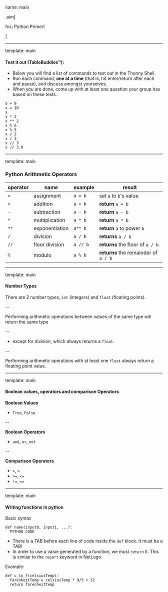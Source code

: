 name: main

.aim[<div>
  fcs: Python Primer!
  </div>]

---
template: main

#### Test it out (TableBuddies™):
- Below you will find a list of commands to test out in the Thonny Shell.
- Run each command, **one at a time** (that is, hit enter/return after each and pause), and discuss amongst yourselves.
- When you are done, come up with at least one question your group has based on these tests.

```
5 + 9
x = 10
x
x * 2
x ** 2
x % 6
x % 5
x / 2
x / 3
x // 3
x // 3.0
```

---
template: main

### Python Arithmetic Operators
operator | name | example | result
---      | ---  | ---     | ---
`=`      | assignment  |  `a = b`  | set `a` to `b`'s value
`+`  | addition  | `a + b`  | **return** `a + b`
`-`  | subtraction  | `a - b`  | **return** `a - b`
`*`  | multiplication  | `a * b`  | **return** `a * b`
`**`  | exponentiation  | `a** b`  | **return** `a` to power `b`
`/`  | division  | `a / b`  | **returns** `a / b`
`//`  | floor division  | `a // b`  | **returns** the floor of `a / b`
`%`  | modulo   | `a % b`  | **returns** the remainder of `a / b`


---
template: main

#### Number Types
There are 2 number types, `int` (integers) and `float` (floating points).

--

Performing arithmetic operations between values of the same type will return the same type

--
- except for division, which always returns a `float`.

--

Performing arithmetic operations with at least one `float`  always return a floating point value.

---
template: main

#### Boolean values, operators and comparison Operators

**Boolean Values**
 - `True`, `False`

--

**Boolean Operators**
 - `and`, `or`, `not`

--

**Comparison Operators**
 - `>`, `<`
 - `>=`, `<=`
 - `!=`, `==`

---
template: main

#### Writing functions in python

Basic syntax
 ```
 def name(input0, input1, ...):
   PYTHON CODE
 ```

 * There is a TAB before each line of code inside the `def` block. It must be a TAB!
 * In order to use a value generated by a function, we must `return` it. This is similar to the `report` keyword in NetLogo.

Example:
```
def c_to_f(celsiusTemp):
  farenheitTemp = celsiusTemp * 9/5 + 32
  return farenheitTemp
```
